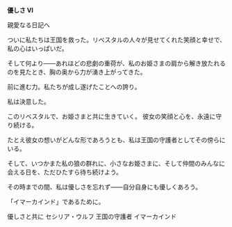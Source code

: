 <!-- title: イマーカインドの日記: 7日目 -->

**優しさ VI**

親愛なる日記へ

ついに私たちは王国を救った。リベスタルの人々が見せてくれた笑顔と幸せで、私の心はいっぱいだ。

そして何より――あれほどの悲劇の重荷が、私のお姫さまの肩から解き放たれるのを見たとき、胸の奥から力が湧き上がってきた。

前に進む力。私たちが成し遂げたことへの誇り。

私は決意した。

このリベスタルで、お姫さまと共に生きていく。
彼女の笑顔と心を、永遠に守り続ける。

たとえ彼女の想いがどんな形であろうとも、私は王国の守護者としてその傍らにいる。

そして、いつかまた私の狼の群れに、小さなお姫さまに、そして仲間のみんなに会える日を、ただひたすら待ち続けよう。

その時までの間、私は優しさを忘れず――自分自身にも優しくあろう。

「イマーカインド」であるために。

優しさと共に
セシリア・ウルフ 王国の守護者 イマーカインド

